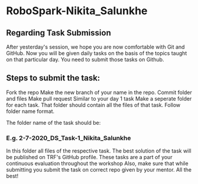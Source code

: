 # RoboSpark-Nikita_Salunkhe

## Regarding Task Submission

After yesterday's session, we hope you are now comfortable with Git and GitHub. Now you will be given daily tasks on the basis of the topics taught on that particular day. You need to submit those tasks on Github. 

## Steps to submit the task:

Fork the repo
Make the new branch of your name in the repo.
Commit folder and files
Make pull request Similar to your day 1 task
Make a seperate folder for each task. That folder should contain all the files of that task. Follow folder name format.

The folder name of the task should be:

### E.g. 2-7-2020_DS_Task-1_Nikita_Salunkhe

In this folder all files of the respective task. The best solution of the task will be published on TRF's GitHub profile. These tasks are a part of your continuous evaluation throughout the workshop Also, make sure that while submitting you submit the task on correct repo given by your mentor. All the best!
